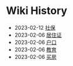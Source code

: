 # Wiki History

- 2023-02-12        [社保](/0007_社保)
- 2023-02-06        [居住证](/0003_居住证)
- 2023-02-06        [户口](/0004_户口)
- 2023-02-06        [教育](/0006_教育)
- 2023-02-06        [买房](/0005_买房)
